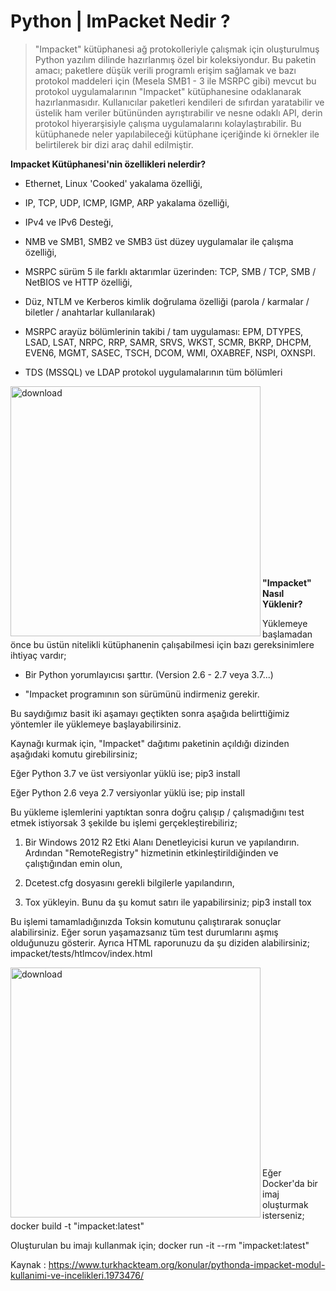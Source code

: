 # Python | ImPacket Nedir ?

>"Impacket" kütüphanesi ağ protokolleriyle çalışmak için oluşturulmuş Python yazılım dilinde hazırlanmış özel bir koleksiyondur. Bu paketin amacı; paketlere düşük verili programlı erişim sağlamak ve bazı protokol maddeleri için (Mesela SMB1 - 3 ile MSRPC gibi) mevcut bu protokol uygulamalarının "Impacket" kütüphanesine odaklanarak hazırlanmasıdır. Kullanıcılar paketleri kendileri de sıfırdan yaratabilir ve üstelik ham veriler bütününden ayrıştırabilir ve nesne odaklı API, derin protokol hiyerarşisiyle çalışma uygulamalarını kolaylaştırabilir. Bu kütüphanede neler yapılabileceği kütüphane içeriğinde ki örnekler ile belirtilerek bir dizi araç dahil edilmiştir.

**Impacket Kütüphanesi'nin özellikleri nelerdir?**

* Ethernet, Linux 'Cooked' yakalama özelliği,

* IP, TCP, UDP, ICMP, IGMP, ARP yakalama özelliği,

* IPv4 ve IPv6 Desteği,

* NMB ve SMB1, SMB2 ve SMB3 üst düzey uygulamalar ile çalışma özelliği,

* MSRPC sürüm 5 ile farklı aktarımlar üzerinden: TCP, SMB / TCP, SMB / NetBIOS ve HTTP özelliği,

* Düz, NTLM ve Kerberos kimlik doğrulama özelliği (parola / karmalar / biletler / anahtarlar kullanılarak)

* MSRPC arayüz bölümlerinin takibi / tam uygulaması: EPM, DTYPES, LSAD, LSAT, NRPC, RRP, SAMR, SRVS, WKST, SCMR, BKRP, DHCPM, EVEN6, MGMT, SASEC, TSCH, DCOM, WMI, OXABREF, NSPI, OXNSPI.

* TDS (MSSQL) ve LDAP protokol uygulamalarının tüm bölümleri


<img height="400" align="left" alt="download" src="./lYzUkV.png" /><br><br><br><br><br><br><br>
<br><br><br><br><br><br><br><br><br><br><br>
**"Impacket" Nasıl Yüklenir?**

Yüklemeye başlamadan önce bu üstün nitelikli kütüphanenin çalışabilmesi için bazı gereksinimlere ihtiyaç vardır;

* Bir Python yorumlayıcısı şarttır. (Version 2.6 - 2.7 veya 3.7...)

* "Impacket programının son sürümünü indirmeniz gerekir.

Bu saydığımız basit iki aşamayı geçtikten sonra aşağıda belirttiğimiz yöntemler ile yüklemeye başlayabilirsiniz.

Kaynağı kurmak için, "Impacket" dağıtımı paketinin açıldığı dizinden aşağıdaki komutu girebilirsiniz;

Eğer Python 3.7 ve üst versiyonlar yüklü ise;
pip3 install​

Eğer Python 2.6 veya 2.7 versiyonlar yüklü ise;
pip install​


Bu yükleme işlemlerini yaptıktan sonra doğru çalışıp / çalışmadığını test etmek istiyorsak 3 şekilde bu işlemi gerçekleştirebiliriz;

1) Bir Windows 2012 R2 Etki Alanı Denetleyicisi kurun ve yapılandırın. Ardından "RemoteRegistry" hizmetinin etkinleştirildiğinden ve çalıştığından emin olun,

2) Dcetest.cfg dosyasını gerekli bilgilerle yapılandırın,

3) Tox yükleyin. Bunu da şu komut satırı ile yapabilirsiniz;
pip3 install tox​

Bu işlemi tamamladığınızda Toksin komutunu çalıştırarak sonuçlar alabilirsiniz. Eğer sorun yaşamazsanız tüm test durumlarını aşmış olduğunuzu gösterir. Ayrıca HTML raporunuzu da şu diziden alabilirsiniz;
impacket/tests/htlmcov/index.html​

<img height="400" align="left" alt="download" src="./cx0RpI.png" /><br><br><br><br><br><br><br>
<br><br><br><br><br><br><br><br><br><br><br>

Eğer Docker'da bir imaj oluşturmak isterseniz;
docker build -t "impacket:latest"​

Oluşturulan bu imajı kullanmak için;
docker run -it --rm "impacket:latest"​

Kaynak : https://www.turkhackteam.org/konular/pythonda-impacket-modul-kullanimi-ve-incelikleri.1973476/
